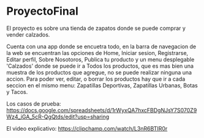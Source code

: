 # ProyectoFinal

El proyecto es sobre una tienda de zapatos donde se puede comprar y vender calzados.

Cuenta con una app donde se encuetra todo, en la barra de navegacion de la web se encuentran las opciones de Home, Iniciar sesion, Registrarse, Editar perfil,
Sobre Nosotoros, Publica tu producto y un menu desplegable 'Calzados' donde se puede ir a Todos los productos, que es mas bien una muestra de los productos que agregue, no se puede realizar ninguna una accion.
Para poder ver, editar, o borrar los productos hay que ir a cada seccion en el mismo menu: Zapatillas Deportivas, Zapatillas Urbanas, Botas y Tacos.

Los casos de prueba:
https://docs.google.com/spreadsheets/d/1rWyxQA7hxcFBDgNJsY7S070Z9Wz4_iGA_5cR-QgQtds/edit?usp=sharing

El video explicativo:
https://clipchamp.com/watch/L3nR6BTIR0r
